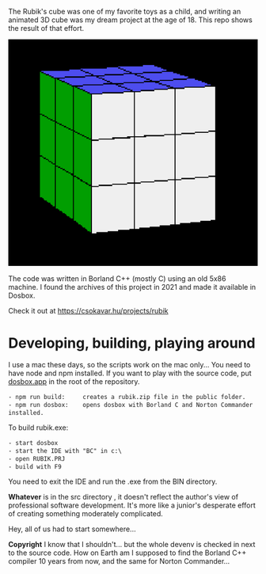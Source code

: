 The Rubik's cube was one of my favorite toys as a child, and writing an animated 3D cube was my dream project at the age of 18. This repo shows the result of that effort.

![screenshot](screenshot.png)

The code was written in Borland C++ (mostly C) using an old 5x86 machine. I found the archives of this project in 2021 and made it available in Dosbox. 

Check it out at https://csokavar.hu/projects/rubik

# Developing, building, playing around

I use a mac these days, so the scripts work on the mac only... You need to have node and npm installed. 
If you want to play with the source code, put [dosbox.app](https://www.dosbox.com/) in the root of the repository.

```
- npm run build:     creates a rubik.zip file in the public folder.
- npm run dosbox:    opens dosbox with Borland C and Norton Commander installed.
```

To build rubik.exe:
```
- start dosbox
- start the IDE with "BC" in c:\
- open RUBIK.PRJ
- build with F9
``` 

You need to exit the IDE and run the .exe from the BIN directory.

**Whatever** is in the src directory , it doesn't reflect the author's 
view of professional software development. It's more like a
junior's desperate effort of creating something moderately complicated.

Hey, all of us had to start somewhere...

**Copyright** I know that I shouldn't... but the whole devenv is checked in
next to the source code. How on Earth am I supposed to find the Borland C++ compiler 10 years from now,
 and the same for Norton Commander...
